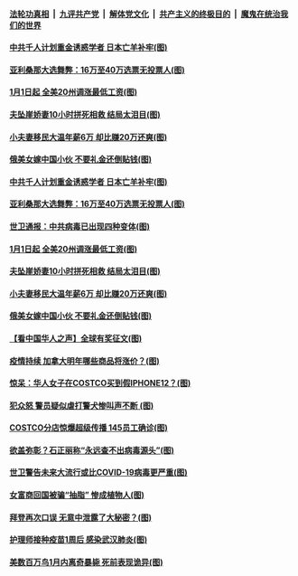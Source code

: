 

####  [法轮功真相](../../../../basic/blob/master/README.md?t=01021701) &nbsp;|&nbsp; [九评共产党](../../../../9ping.md/blob/master/README.md?t=01021701) &nbsp;|&nbsp; [解体党文化](../../../../jtdwh.md/blob/master/README.md?t=01021701)  &nbsp;|&nbsp; [共产主义的终极目的](../../../../gczydzjmd.md/blob/master/README.md?t=01021701) &nbsp;|&nbsp; [魔鬼在统治我们的世界](../../../../mgztzwmdsj.md/blob/master/README.md?t=01021701) 

#### [中共千人计划重金诱惑学者 日本亡羊补牢(图)](../pages/p3/957807.md?t=01021701) 

#### [亚利桑那大选舞弊：16万至40万选票无投票人(图)](../pages/p3/957808.md?t=01021701) 

#### [1月1日起 全美20州调涨最低工资(图)](../pages/p3/957791.md?t=01021701) 

#### [夫坠崖娇妻10小时拼死相救 结局太泪目(图)](../pages/p3/957761.md?t=01021701) 

#### [小夫妻移民大温年薪6万 却比赚20万还爽(图)](../pages/p3/957677.md?t=01021701) 

#### [俄美女嫁中国小伙 不要礼金还倒贴钱(图)](../pages/p3/957662.md?t=01021701) 

#### [中共千人计划重金诱惑学者 日本亡羊补牢(图)](../pages/p3/957807.md?t=01021701) 

#### [亚利桑那大选舞弊：16万至40万选票无投票人(图)](../pages/p3/957808.md?t=01021701) 

#### [世卫通报：中共病毒已出现四种变体(图)](../pages/p3/957800.md?t=01021701) 


#### [1月1日起 全美20州调涨最低工资(图)](../pages/p3/957791.md?t=01021701) 


#### [夫坠崖娇妻10小时拼死相救 结局太泪目(图)](../pages/p3/957761.md?t=01021701) 

#### [小夫妻移民大温年薪6万 却比赚20万还爽(图)](../pages/p3/957677.md?t=01021701) 

#### [俄美女嫁中国小伙 不要礼金还倒贴钱(图)](../pages/p3/957662.md?t=01021701) 

#### [【看中国华人之声】全球有奖征文(图)](../pages/p3/953963.md?t=01021701) 

#### [疫情持续 加拿大明年哪些商品将涨价？(图)](../pages/p3/957693.md?t=01021701) 

#### [惊呆：华人女子在COSTCO买到假IPHONE12？(图)](../pages/p3/957668.md?t=01021701) 

#### [犯众怒 警员疑似虐打警犬惨叫声不断 (图)](../pages/p3/957657.md?t=01021701) 

#### [COSTCO分店惊爆超级传播 145员工确诊(图)](../pages/p3/957648.md?t=01021701) 

#### [欲盖弥彰？石正丽称“永远查不出病毒源头”(图)](../pages/p3/957580.md?t=01021701) 

#### [世卫警告未来大流行或比COVID-19病毒更严重(图)](../pages/p3/957572.md?t=01021701) 

#### [女富商回国被骗“抽脂” 惨成植物人(图)](../pages/p3/957570.md?t=01021701) 

#### [拜登再次口误 无意中泄露了大秘密？(图)](../pages/p3/957567.md?t=01021701) 

#### [护理师接种疫苗1周后 感染武汉肺炎(图)](../pages/p3/957554.md?t=01021701) 

#### [美数百万鸟1月内离奇暴毙 死前表现诡异(图)](../pages/p3/957550.md?t=01021701) 

